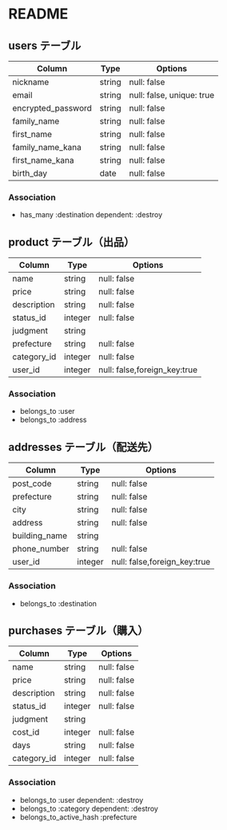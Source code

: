 # README

## users テーブル

| Column             | Type   | Options                     |
| ------------------ | ------ | -----------                 |
| nickname           | string | null: false                 |
| email              | string | null: false, unique: true   |
| encrypted_password | string | null: false                 |
| family_name        | string | null: false                 |
| first_name         | string | null: false                 |
| family_name_kana   | string | null: false                 |
| first_name_kana    | string | null: false                 |
| birth_day          | date   | null: false                 |

### Association

- has_many :destination dependent: :destroy

## product テーブル（出品）

| Column             | Type   | Options                     |
| ------------------ | ------ | -----------                 |
| name               | string | null: false                 |
| price              | string | null: false                 |
| description        | string | null: false                 |
| status_id          | integer| null: false                 |
| judgment           | string |                             |
| prefecture         | string | null: false                 |
| category_id        | integer| null: false                 |
| user_id            | integer| null: false,foreign_key:true|

### Association

- belongs_to :user
- belongs_to :address


## addresses テーブル（配送先）

| Column             | Type   | Options                     |
| ------------------ | ------ | -----------                 |
| post_code          | string | null: false                 |
| prefecture         | string | null: false                 |
| city               | string | null: false                 |
| address            | string | null: false                 |
| building_name      | string |                             |
| phone_number       | string | null: false                 |
| user_id            | integer| null: false,foreign_key:true|

### Association

- belongs_to :destination

## purchases テーブル（購入）

| Column             | Type   | Options                     |
| ------------------ | ------ | -----------                 |
| name               | string | null: false                 |
| price              | string | null: false                 |
| description        | string | null: false                 |
| status_id          | integer| null: false                 |
| judgment           | string |                             |
| cost_id            | integer| null: false                 |
| days               | string | null: false                 |
| category_id        | integer| null: false                 |

### Association

- belongs_to :user dependent: :destroy
- belongs_to :category dependent: :destroy
- belongs_to_active_hash :prefecture

